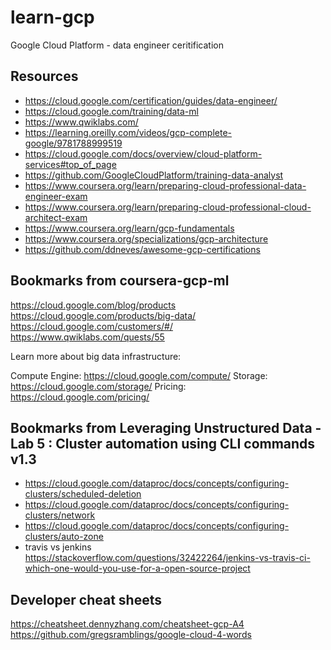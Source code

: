 # learn-gcp
Google Cloud Platform - data engineer ceritification

## Resources
- https://cloud.google.com/certification/guides/data-engineer/
- https://cloud.google.com/training/data-ml  
- https://www.qwiklabs.com/  
- https://learning.oreilly.com/videos/gcp-complete-google/9781788999519  
- https://cloud.google.com/docs/overview/cloud-platform-services#top_of_page  
- https://github.com/GoogleCloudPlatform/training-data-analyst  
- https://www.coursera.org/learn/preparing-cloud-professional-data-engineer-exam
- https://www.coursera.org/learn/preparing-cloud-professional-cloud-architect-exam
- https://www.coursera.org/learn/gcp-fundamentals
- https://www.coursera.org/specializations/gcp-architecture
- https://github.com/ddneves/awesome-gcp-certifications


## Bookmarks from coursera-gcp-ml

https://cloud.google.com/blog/products
https://cloud.google.com/products/big-data/
https://cloud.google.com/customers/#/
https://www.qwiklabs.com/quests/55

Learn more about big data infrastructure:

Compute Engine: https://cloud.google.com/compute/
Storage: https://cloud.google.com/storage/
Pricing: https://cloud.google.com/pricing/

## Bookmarks from Leveraging Unstructured Data - Lab 5 : Cluster automation using CLI commands v1.3
- https://cloud.google.com/dataproc/docs/concepts/configuring-clusters/scheduled-deletion
- https://cloud.google.com/dataproc/docs/concepts/configuring-clusters/network
- https://cloud.google.com/dataproc/docs/concepts/configuring-clusters/auto-zone
- travis vs jenkins https://stackoverflow.com/questions/32422264/jenkins-vs-travis-ci-which-one-would-you-use-for-a-open-source-project

## Developer cheat sheets
https://cheatsheet.dennyzhang.com/cheatsheet-gcp-A4
https://github.com/gregsramblings/google-cloud-4-words
